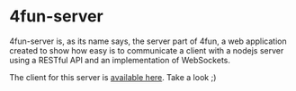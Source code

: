 # 4fun-server

4fun-server is, as its name says, the server part of 4fun, a web application created to show how easy is to communicate a client with a nodejs server using a RESTful API and an implementation of WebSockets.

The client for this server is [available here](https://github.com/davidmogar/4fun-client). Take a look ;)

